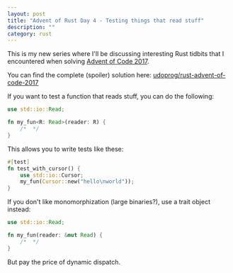 ```yaml
---
layout: post
title: "Advent of Rust Day 4 - Testing things that read stuff"
description: ""
category: rust
---
```


This is my new series where I'll be discussing interesting Rust tidbits that I encountered when
solving [Advent of Code 2017].

You can find the complete (spoiler) solution here: [udoprog/rust-advent-of-code-2017]

[Advent of Code 2017]: http://adventofcode.com/2017
[udoprog/rust-advent-of-code-2017]: https://github.com/udoprog/rust-advent-of-code-2017

<!-- more -->

If you want to test a function that reads stuff, you can do the following:

```rust
use std::io::Read;

fn my_fun<R: Read>(reader: R) {
    /*  */
}
```

This allows you to write tests like these:

```rust
#[test]
fn test_with_cursor() {
    use std::io::Cursor;
    my_fun(Cursor::new("hello\nworld"));
}
```

If you don't like monomorphization (large binaries?), use a trait object instead:

```rust
use std::io::Read;

fn my_fun(reader: &mut Read) {
    /*  */
}
```

But pay the price of dynamic dispatch.
